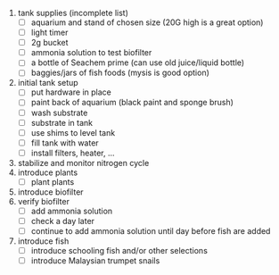 1. tank supplies (incomplete list)
    - [ ] aquarium and stand of chosen size (20G high is a great option)
    - [ ] light timer
    - [ ] 2g bucket
    - [ ] ammonia solution to test biofilter
    - [ ] a bottle of Seachem prime (can use old juice/liquid bottle)
    - [ ] baggies/jars of fish foods (mysis is good option)
2. initial tank setup
    - [ ] put hardware in place
    - [ ] paint back of aquarium (black paint and sponge brush)
    - [ ] wash substrate
    - [ ] substrate in tank
    - [ ] use shims to level tank
    - [ ] fill tank with water
    - [ ] install filters, heater, ...
3. stabilize and monitor nitrogen cycle
4. introduce plants
    - [ ] plant plants
5. introduce biofilter
6. verify biofilter
    - [ ] add ammonia solution
    - [ ] check a day later
    - [ ] continue to add ammonia solution until day before fish are added
7. introduce fish
    - [ ] introduce schooling fish and/or other selections
    - [ ] introduce Malaysian trumpet snails
